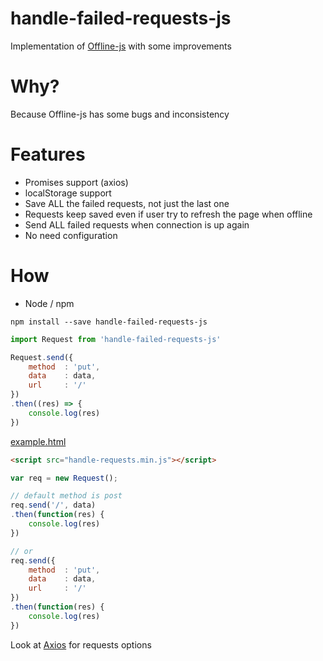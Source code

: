 # handle-failed-requests-js

Implementation of [Offline-js](https://github.com/hubspot/offline) with some improvements

# Why?
Because Offline-js has some bugs and inconsistency

# Features
* Promises support (axios)
* localStorage support
* Save ALL the failed requests, not just the last one
* Requests keep saved even if user try to refresh the page when offline
* Send ALL failed requests when connection is up again
* No need configuration

# How

* Node / npm

```shell
npm install --save handle-failed-requests-js
```

```javascript
import Request from 'handle-failed-requests-js'

Request.send({
    method  : 'put',
    data    : data,
    url     : '/'
})
.then((res) => {
    console.log(res)
})
```

[example.html](https://github.com/arojunior/handle-failed-requests-js/blob/master/example.html)
```html
<script src="handle-requests.min.js"></script>
```
```javascript
var req = new Request();

// default method is post
req.send('/', data)
.then(function(res) {
    console.log(res)
})

// or
req.send({
    method  : 'put',
    data    : data,
    url     : '/'
})
.then(function(res) {
    console.log(res)
})    
```

Look at [Axios](https://github.com/mzabriskie/axios) for requests options
